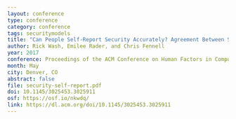 ```yaml
---
layout: conference
type: conference
category: conference
tags: securitymodels
title: "Can People Self-Report Security Accurately? Agreement Between Self-Report and Behavioral Measures"
author: Rick Wash, Emilee Rader, and Chris Fennell
year: 2017
conference: Proceedings of the ACM Conference on Human Factors in Computing (CHI)
month: May
city: Denver, CO
abstract: false
file: security-self-report.pdf
doi: 10.1145/3025453.3025911
osf: https://osf.io/nkwdq/
link: https://dl.acm.org/doi/10.1145/3025453.3025911
---
```


<!-- 
file: ""
acmdl: 
doi: 
 -->
